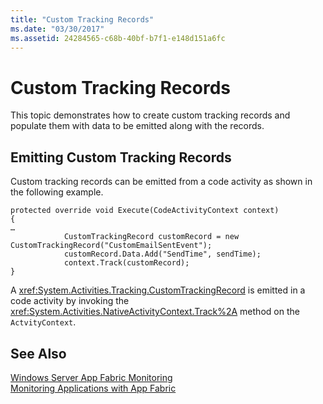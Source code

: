 ```yaml
---
title: "Custom Tracking Records"
ms.date: "03/30/2017"
ms.assetid: 24284565-c68b-40bf-b7f1-e148d151a6fc
---
```

# Custom Tracking Records
This topic demonstrates how to create custom tracking records and populate them with data to be emitted along with the records.  
  
## Emitting Custom Tracking Records  
 Custom tracking records can be emitted from a code activity as shown in the following example.  
  
```  
protected override void Execute(CodeActivityContext context)  
{  
…  
            CustomTrackingRecord customRecord = new CustomTrackingRecord("CustomEmailSentEvent");  
            customRecord.Data.Add("SendTime", sendTime);  
            context.Track(customRecord);  
}  
```  
  
 A <xref:System.Activities.Tracking.CustomTrackingRecord> is emitted in a code activity by invoking the <xref:System.Activities.NativeActivityContext.Track%2A> method on the `ActvityContext`.  
  
## See Also  
 [Windows Server App Fabric Monitoring](http://go.microsoft.com/fwlink/?LinkId=201273)  
 [Monitoring Applications with App Fabric](http://go.microsoft.com/fwlink/?LinkId=201275)

